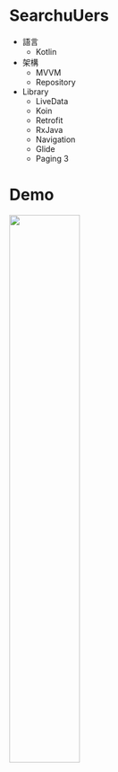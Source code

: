 # SearchuUers
* 語言
  * Kotlin
* 架構
  * MVVM
  * Repository
* Library
  * LiveData
  * Koin
  * Retrofit
  * RxJava
  * Navigation
  * Glide
  * Paging 3
# Demo
<p>  
  <code><img width="50%" src="https://github.com/BaiChuanWang2/SearchuUers/blob/main/demo.png"></code>
</p>
